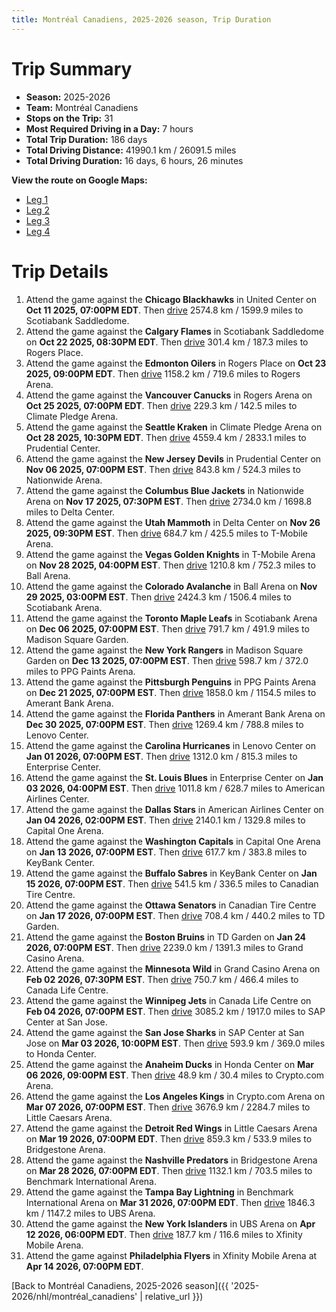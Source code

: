 ```yaml
---
title: Montréal Canadiens, 2025-2026 season, Trip Duration
---
```


# Trip Summary
- **Season:** 2025-2026
- **Team:** Montréal Canadiens
- **Stops on the Trip:** 31
- **Most Required Driving in a Day:** 7 hours
- **Total Trip Duration:** 186 days
- **Total Driving Distance:** 41990.1 km / 26091.5 miles
- **Total Driving Duration:** 16 days, 6 hours, 26 minutes

**View the route on Google Maps:**
- [Leg 1](https://www.google.com/maps/dir/United+Center+Chicago/Scotiabank+Saddledome+Calgary/Rogers+Place+Edmonton/Rogers+Arena+Vancouver/Climate+Pledge+Arena+Seattle/Prudential+Center+New+Jersey/Nationwide+Arena+Columbus/Delta+Center+Utah/T-Mobile+Arena+Vegas/Ball+Arena+Colorado)
- [Leg 2](https://www.google.com/maps/dir/Ball+Arena+Colorado/Scotiabank+Arena+Toronto/Madison+Square+Garden+New+York/PPG+Paints+Arena+Pittsburgh/Amerant+Bank+Arena+Florida/Lenovo+Center+Carolina/Enterprise+Center+St.+Louis/American+Airlines+Center+Dallas/Capital+One+Arena+Washington/KeyBank+Center+Buffalo)
- [Leg 3](https://www.google.com/maps/dir/KeyBank+Center+Buffalo/Canadian+Tire+Centre+Ottawa/TD+Garden+Boston/Grand+Casino+Arena+Minnesota/Canada+Life+Centre+Winnipeg/SAP+Center+at+San+Jose+San+Jose/Honda+Center+Anaheim/Crypto.com+Arena+Los+Angeles/Little+Caesars+Arena+Detroit/Bridgestone+Arena+Nashville)
- [Leg 4](https://www.google.com/maps/dir/Bridgestone+Arena+Nashville/Benchmark+International+Arena+Tampa+Bay/UBS+Arena+New+York/Xfinity+Mobile+Arena+Philadelphia)

# Trip Details
1. Attend the game against the **Chicago Blackhawks** in United Center on **Oct 11 2025, 07:00PM EDT**. Then [drive](https://www.google.com/maps/dir/United+Center+Chicago/Scotiabank+Saddledome+Calgary) 2574.8 km / 1599.9 miles to Scotiabank Saddledome.
2. Attend the game against the **Calgary Flames** in Scotiabank Saddledome on **Oct 22 2025, 08:30PM EDT**. Then [drive](https://www.google.com/maps/dir/Scotiabank+Saddledome+Calgary/Rogers+Place+Edmonton) 301.4 km / 187.3 miles to Rogers Place.
3. Attend the game against the **Edmonton Oilers** in Rogers Place on **Oct 23 2025, 09:00PM EDT**. Then [drive](https://www.google.com/maps/dir/Rogers+Place+Edmonton/Rogers+Arena+Vancouver) 1158.2 km / 719.6 miles to Rogers Arena.
4. Attend the game against the **Vancouver Canucks** in Rogers Arena on **Oct 25 2025, 07:00PM EDT**. Then [drive](https://www.google.com/maps/dir/Rogers+Arena+Vancouver/Climate+Pledge+Arena+Seattle) 229.3 km / 142.5 miles to Climate Pledge Arena.
5. Attend the game against the **Seattle Kraken** in Climate Pledge Arena on **Oct 28 2025, 10:30PM EDT**. Then [drive](https://www.google.com/maps/dir/Climate+Pledge+Arena+Seattle/Prudential+Center+New+Jersey) 4559.4 km / 2833.1 miles to Prudential Center.
6. Attend the game against the **New Jersey Devils** in Prudential Center on **Nov 06 2025, 07:00PM EST**. Then [drive](https://www.google.com/maps/dir/Prudential+Center+New+Jersey/Nationwide+Arena+Columbus) 843.8 km / 524.3 miles to Nationwide Arena.
7. Attend the game against the **Columbus Blue Jackets** in Nationwide Arena on **Nov 17 2025, 07:30PM EST**. Then [drive](https://www.google.com/maps/dir/Nationwide+Arena+Columbus/Delta+Center+Utah) 2734.0 km / 1698.8 miles to Delta Center.
8. Attend the game against the **Utah Mammoth** in Delta Center on **Nov 26 2025, 09:30PM EST**. Then [drive](https://www.google.com/maps/dir/Delta+Center+Utah/T-Mobile+Arena+Vegas) 684.7 km / 425.5 miles to T-Mobile Arena.
9. Attend the game against the **Vegas Golden Knights** in T-Mobile Arena on **Nov 28 2025, 04:00PM EST**. Then [drive](https://www.google.com/maps/dir/T-Mobile+Arena+Vegas/Ball+Arena+Colorado) 1210.8 km / 752.3 miles to Ball Arena.
10. Attend the game against the **Colorado Avalanche** in Ball Arena on **Nov 29 2025, 03:00PM EST**. Then [drive](https://www.google.com/maps/dir/Ball+Arena+Colorado/Scotiabank+Arena+Toronto) 2424.3 km / 1506.4 miles to Scotiabank Arena.
11. Attend the game against the **Toronto Maple Leafs** in Scotiabank Arena on **Dec 06 2025, 07:00PM EST**. Then [drive](https://www.google.com/maps/dir/Scotiabank+Arena+Toronto/Madison+Square+Garden+New+York) 791.7 km / 491.9 miles to Madison Square Garden.
12. Attend the game against the **New York Rangers** in Madison Square Garden on **Dec 13 2025, 07:00PM EST**. Then [drive](https://www.google.com/maps/dir/Madison+Square+Garden+New+York/PPG+Paints+Arena+Pittsburgh) 598.7 km / 372.0 miles to PPG Paints Arena.
13. Attend the game against the **Pittsburgh Penguins** in PPG Paints Arena on **Dec 21 2025, 07:00PM EST**. Then [drive](https://www.google.com/maps/dir/PPG+Paints+Arena+Pittsburgh/Amerant+Bank+Arena+Florida) 1858.0 km / 1154.5 miles to Amerant Bank Arena.
14. Attend the game against the **Florida Panthers** in Amerant Bank Arena on **Dec 30 2025, 07:00PM EST**. Then [drive](https://www.google.com/maps/dir/Amerant+Bank+Arena+Florida/Lenovo+Center+Carolina) 1269.4 km / 788.8 miles to Lenovo Center.
15. Attend the game against the **Carolina Hurricanes** in Lenovo Center on **Jan 01 2026, 07:00PM EST**. Then [drive](https://www.google.com/maps/dir/Lenovo+Center+Carolina/Enterprise+Center+St.+Louis) 1312.0 km / 815.3 miles to Enterprise Center.
16. Attend the game against the **St. Louis Blues** in Enterprise Center on **Jan 03 2026, 04:00PM EST**. Then [drive](https://www.google.com/maps/dir/Enterprise+Center+St.+Louis/American+Airlines+Center+Dallas) 1011.8 km / 628.7 miles to American Airlines Center.
17. Attend the game against the **Dallas Stars** in American Airlines Center on **Jan 04 2026, 02:00PM EST**. Then [drive](https://www.google.com/maps/dir/American+Airlines+Center+Dallas/Capital+One+Arena+Washington) 2140.1 km / 1329.8 miles to Capital One Arena.
18. Attend the game against the **Washington Capitals** in Capital One Arena on **Jan 13 2026, 07:00PM EST**. Then [drive](https://www.google.com/maps/dir/Capital+One+Arena+Washington/KeyBank+Center+Buffalo) 617.7 km / 383.8 miles to KeyBank Center.
19. Attend the game against the **Buffalo Sabres** in KeyBank Center on **Jan 15 2026, 07:00PM EST**. Then [drive](https://www.google.com/maps/dir/KeyBank+Center+Buffalo/Canadian+Tire+Centre+Ottawa) 541.5 km / 336.5 miles to Canadian Tire Centre.
20. Attend the game against the **Ottawa Senators** in Canadian Tire Centre on **Jan 17 2026, 07:00PM EST**. Then [drive](https://www.google.com/maps/dir/Canadian+Tire+Centre+Ottawa/TD+Garden+Boston) 708.4 km / 440.2 miles to TD Garden.
21. Attend the game against the **Boston Bruins** in TD Garden on **Jan 24 2026, 07:00PM EST**. Then [drive](https://www.google.com/maps/dir/TD+Garden+Boston/Grand+Casino+Arena+Minnesota) 2239.0 km / 1391.3 miles to Grand Casino Arena.
22. Attend the game against the **Minnesota Wild** in Grand Casino Arena on **Feb 02 2026, 07:30PM EST**. Then [drive](https://www.google.com/maps/dir/Grand+Casino+Arena+Minnesota/Canada+Life+Centre+Winnipeg) 750.7 km / 466.4 miles to Canada Life Centre.
23. Attend the game against the **Winnipeg Jets** in Canada Life Centre on **Feb 04 2026, 07:00PM EST**. Then [drive](https://www.google.com/maps/dir/Canada+Life+Centre+Winnipeg/SAP+Center+at+San+Jose+San+Jose) 3085.2 km / 1917.0 miles to SAP Center at San Jose.
24. Attend the game against the **San Jose Sharks** in SAP Center at San Jose on **Mar 03 2026, 10:00PM EST**. Then [drive](https://www.google.com/maps/dir/SAP+Center+at+San+Jose+San+Jose/Honda+Center+Anaheim) 593.9 km / 369.0 miles to Honda Center.
25. Attend the game against the **Anaheim Ducks** in Honda Center on **Mar 06 2026, 09:00PM EST**. Then [drive](https://www.google.com/maps/dir/Honda+Center+Anaheim/Crypto.com+Arena+Los+Angeles) 48.9 km / 30.4 miles to Crypto.com Arena.
26. Attend the game against the **Los Angeles Kings** in Crypto.com Arena on **Mar 07 2026, 07:00PM EST**. Then [drive](https://www.google.com/maps/dir/Crypto.com+Arena+Los+Angeles/Little+Caesars+Arena+Detroit) 3676.9 km / 2284.7 miles to Little Caesars Arena.
27. Attend the game against the **Detroit Red Wings** in Little Caesars Arena on **Mar 19 2026, 07:00PM EDT**. Then [drive](https://www.google.com/maps/dir/Little+Caesars+Arena+Detroit/Bridgestone+Arena+Nashville) 859.3 km / 533.9 miles to Bridgestone Arena.
28. Attend the game against the **Nashville Predators** in Bridgestone Arena on **Mar 28 2026, 07:00PM EDT**. Then [drive](https://www.google.com/maps/dir/Bridgestone+Arena+Nashville/Benchmark+International+Arena+Tampa+Bay) 1132.1 km / 703.5 miles to Benchmark International Arena.
29. Attend the game against the **Tampa Bay Lightning** in Benchmark International Arena on **Mar 31 2026, 07:00PM EDT**. Then [drive](https://www.google.com/maps/dir/Benchmark+International+Arena+Tampa+Bay/UBS+Arena+New+York) 1846.3 km / 1147.2 miles to UBS Arena.
30. Attend the game against the **New York Islanders** in UBS Arena on **Apr 12 2026, 06:00PM EDT**. Then [drive](https://www.google.com/maps/dir/UBS+Arena+New+York/Xfinity+Mobile+Arena+Philadelphia) 187.7 km / 116.6 miles to Xfinity Mobile Arena.
31. Attend the game against **Philadelphia Flyers** in Xfinity Mobile Arena at **Apr 14 2026, 07:00PM EDT**.

[Back to Montréal Canadiens, 2025-2026 season]({{ '2025-2026/nhl/montréal_canadiens' | relative_url }})
